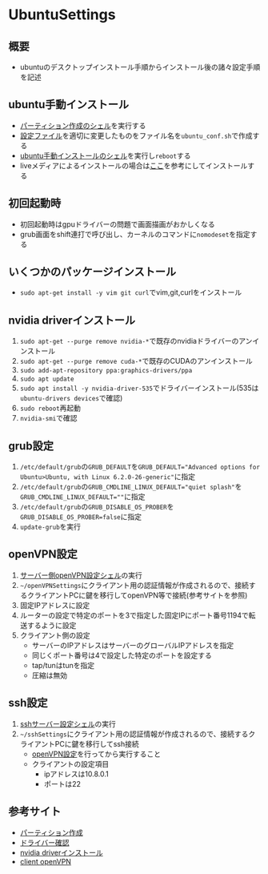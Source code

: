 # UbuntuSettings

## 概要
- ubuntuのデスクトップインストール手順からインストール後の諸々設定手順を記述

## ubuntu手動インストール
- [パーティション作成のシェル](/sh/setupPartition.sh)を実行する
- [設定ファイル](/conf/ubuntu_conf-sample.sh)を適切に変更したものをファイル名を`ubuntu_conf.sh`で作成する
- [ubuntu手動インストールのシェル](/sh/installUbuntu.sh)を実行し`reboot`する
- liveメディアによるインストールの場合は[ここ](https://lang-ship.com/blog/work/usb-ssd-ubuntu/)を参考にしてインストールする

## 初回起動時
- 初回起動時はgpuドライバーの問題で画面描画がおかしくなる
- grub画面をshift連打で呼び出し、カーネルのコマンドに`nomodeset`を指定する

## いくつかのパッケージインストール
- `sudo apt-get install -y vim git curl`でvim,git,curlをインストール

## nvidia driverインストール
1. `sudo apt-get --purge remove nvidia-*`で既存のnvidiaドライバーのアンインストール
2. `sudo apt-get --purge remove cuda-*`で既存のCUDAのアンインストール
3. `sudo add-apt-repository ppa:graphics-drivers/ppa`
4. `sudo apt update`
5. `sudo apt install -y nvidia-driver-535`でドライバーインストール(535は`ubuntu-drivers devices`で確認)
6. `sudo reboot`再起動
7. `nvidia-smi`で確認

## grub設定
1. `/etc/default/grub`の`GRUB_DEFAULT`を`GRUB_DEFAULT="Advanced options for Ubuntu>Ubuntu, with Linux 6.2.0-26-generic"`に指定
2. `/etc/default/grub`の`GRUB_CMDLINE_LINUX_DEFAULT="quiet splash"`を`GRUB_CMDLINE_LINUX_DEFAULT=""`に指定
3. `/etc/default/grub`の`GRUB_DISABLE_OS_PROBER`を`GRUB_DISABLE_OS_PROBER=false`に指定
4. `update-grub`を実行

## openVPN設定
1. [サーバー側openVPN設定シェル](/sh/openVPNSettings.sh)の実行
2. `~/openVPNSettings`にクライアント用の認証情報が作成されるので、接続するクライアントPCに鍵を移行してopenVPN等で接続(参考サイトを参照)
3. 固定IPアドレスに設定
4. ルーターの設定で特定のポートを3で指定した固定IPにポート番号1194で転送するように設定
5. クライアント側の設定
    - サーバーのIPアドレスはサーバーのグローバルIPアドレスを指定
    - 同じくポート番号は4で設定した特定のポートを設定する
    - tap/tunはtunを指定
    - 圧縮は無効

## ssh設定
1. [sshサーバー設定シェル](/sh/sshServerSettings.sh)の実行
2. `~/sshSettings`にクライアント用の認証情報が作成されるので、接続するクライアントPCに鍵を移行してssh接続
    - [openVPN設定](#openVPN設定)を行ってから実行すること
    - クライアントの設定項目
        - ipアドレスは10.8.0.1
        - ポートは22

## 参考サイト
- [パーティション作成](https://qiita.com/kakkie/items/8f960f2dc5eb6e591d9d)
- [ドライバー確認](https://qiita.com/aosho235/items/079b37a9485041b96ed0)
- [nvidia driverインストール](https://qiita.com/porizou1/items/74d8264d6381ee2941bd)
- [client openVPN](https://www.openvpn.jp/download/)
